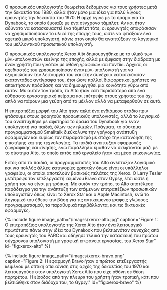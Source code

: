 Ο προσωπικός υπολογιστής θεωρείται δεδομένος για τους χρήστες μετά την
δεκαετία του 1980, αλλά ήταν μόνο μια ιδέα για πολύ λίγους ερευνητές την
δεκαετία του 1970. Η αρχή έγινε με το όραμα για το Dynabook, το οποίο
έμοιαζε με ένα σύγχρονο τάμπλετ. Αν και ήταν αδύνατο να κατασκευαστεί
ένα τάμπλετ τότε, οι ερευνητές αποφάσισαν να χρησιμοποιήσουν το υλικό
της εποχής τους, ώστε να φτιάξουν ένα σχετικά μικρό υπολογιστή, πάνω
στον οποίο θα αναπτύξουν το λογισμικό του μελλοντικού προσωπικού
υπολογιστή.

Ο προσωπικός υπολογιστής Xerox Alto δημιουργήθηκε με το υλικό των
μίνι-υπολογιστών εκείνης της εποχής, αλλά με έμφαση στην διάδραση με
έναν χρήστη που γινόταν με οθόνη γραφικών και ποντίκι. Αρχικά, οι
σχεδιαστές του χρησιμοποίησαν έναν μίνι-υπολογιστή για να εξομοιώσουν
την λειτουργία του και στην συνέχεια κατασκεύασαν εκατοντάδες αντίγραφα
του, έτσι ώστε πολλοί διαφορετικοί χρήστες να αποκτήσουν πρόσβαση και να
δημιουργηθεί μια κοινότητα γύρω από αυτόν. Με αυτόν τον τρόπο, το Alto
ήταν κάτι περισσότερο από ένα εύθραστο εργαστηριακό πείραμα και επέτρεψε
στους χρήστες του όχι απλά να πάρουν μια γεύση από το μέλλον αλλά να
μεταφερθούν σε αυτό.

Η επιτραπέζια μορφή του Alto ήταν απλά ένα ενδιάμεσο στάδιο πριν
φτάσουμε στους φορητούς προσωπικούς υπολογιστές, αλλά το λογισμικό του
αναπτύχθηκε με αφετηρία το όραμα του Dynabook για έναν υπολογιστή για
παιδιά, όλων των ηλικιών. Πράγματι, το σύστημα προγραμματισμού Smalltalk
διεύκολυνε την γρήγορη ανάπτυξη εφαρμογών και κυρίως τον πειραματισμό με
στόχο την κατανόηση της επιστήμης και της τεχνολογίας. Τα παιδιά
ανέπτυξαν εφαρμογές ζωγραφικής και κίνησης, ενώ παράλληλα έμαθαν να
σκέφτονται μαζί με το σύστημα Alto, το οποίο εκτός από εργαλείο ήταν και
μέσο επικοινωνίας.

Εκτός από τα παιδιά, οι προγραμματιστές του Alto ανέπτυξαν λογισμικό και
για πολλές άλλες κατηγορίες χρηστών όπως είναι οι υπάλληλοι γραφείου, οι
οποίοι αποτελούν βασικούς πελάτες της Xerox. Ο Larry Tesler μετέτρεψε
τον επεξεργαστή κειμένου Bravo στον Gypsy, έτσι ώστε η χρήση του να
είναι μη τρόπικη. Με αυτόν τον τρόπο, το Alto αποτέλεσε παράδειγμα για
την ανάπτυξη των επόμενων επιτραπέζιων προσωπικών υπολογιστών όπως είναι
το Xerox Star και ο Apple Macintosh, ενώ το λογισμικό του έθεσε την βάση
για τις αντικειμενοστραφείς γλώσσες προγραμματισμού, τα παραθυρικά
περιβάλλοντα, και τις δικτυακές εφαρμογές.

{% include figure image_path="/images/xerox-alto.jpg" caption="Figure 1: Ο επιτραπέζιος υπολογιστής της Xerox Alto ήταν ένα λειτουργικό πρωτότυπο πάνω στην ιδέα του Dynabook που βελτιωνόταν συνεχώς από τους ερευνητές του PARC και οδήγησε τελικά την κατασκευή του πρώτου σύγχρονου υπολογιστή με γραφική επιφάνεια εργασίας, του Xerox Star" id="fig:xerox-alto" %}

{% include figure image_path="/images/xerox-bravo.png" caption="Figure 2: Η εφαρμογή Bravo ήταν ο πρώτος επεξεργαστής κειμένου με οπτική απεικόνιση στις αρχές της δεκαετίας του 1970 και λειτουργούσε στον υπολογιστή Xerox Alto που είχε οθόνη σε θέση πορτρέτου. Η είσοδος από την πλευρά του χρήστη ήταν τροπική, κάτι που βελτιώθηκε στον διάδοχο του, το Gypsy." id="fig:xerox-bravo" %}
